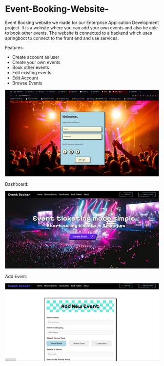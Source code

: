 # Event-Booking-Website-

Event Booking website we made for our Enterprise Application Development project. It is a website where you can add your own events and also be able to book other events. The website is connected to a backend which uses springboot to connect to the front end and use services.

Features:

- Create account as user
- Create your own events
- Book other events
- Edit existing events
- Edit Account
- Browse Events

![LOGIN](Images/Login.png)

Dashboard:

![DASHBOARD](Images/Dashboard.png)

Add Event:

![ADDEVENT](Images/AddEvent.png)
